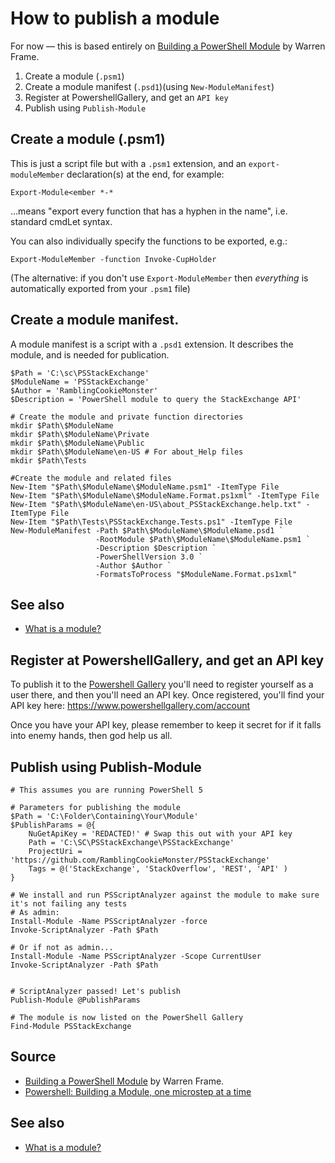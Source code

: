 # How to publish a module

For now &mdash; this is based entirely on [Building a PowerShell Module](http://ramblingcookiemonster.github.io/Building-A-PowerShell-Module/) by Warren Frame.

1. Create a module (`.psm1`)
2. Create a module manifest (`.psd1`)(using `New-ModuleManifest`)
3. Register at PowershellGallery, and get an `API key`
4. Publish using `Publish-Module`


## Create a module (.psm1)

This is just a script file but with a `.psm1` extension, and an `export-moduleMember` declaration(s) at the end, for example:

    Export-Module<ember *-*

...means "export every function that has a hyphen in the name", i.e. standard cmdLet syntax.

You can also individually specify the functions to be exported, e.g.:

    Export-ModuleMember -function Invoke-CupHolder


(The alternative: if you don't use `Export-ModuleMember` then *everything* is automatically exported from your `.psm1` file)


## Create a module manifest.

A module manifest is a script with a `.psd1` extension. It describes the module, and is needed for publication.

    $Path = 'C:\sc\PSStackExchange'
    $ModuleName = 'PSStackExchange'
    $Author = 'RamblingCookieMonster'
    $Description = 'PowerShell module to query the StackExchange API'

    # Create the module and private function directories
    mkdir $Path\$ModuleName
    mkdir $Path\$ModuleName\Private
    mkdir $Path\$ModuleName\Public
    mkdir $Path\$ModuleName\en-US # For about_Help files
    mkdir $Path\Tests

    #Create the module and related files
    New-Item "$Path\$ModuleName\$ModuleName.psm1" -ItemType File
    New-Item "$Path\$ModuleName\$ModuleName.Format.ps1xml" -ItemType File
    New-Item "$Path\$ModuleName\en-US\about_PSStackExchange.help.txt" -ItemType File
    New-Item "$Path\Tests\PSStackExchange.Tests.ps1" -ItemType File
    New-ModuleManifest -Path $Path\$ModuleName\$ModuleName.psd1 `
                       -RootModule $Path\$ModuleName\$ModuleName.psm1 `
                       -Description $Description `
                       -PowerShellVersion 3.0 `
                       -Author $Author `
                       -FormatsToProcess "$ModuleName.Format.ps1xml"

## See also

* [What is a module?](module_what_is_it.md)


## Register at PowershellGallery, and get an API key

To publish it to the [Powershell Gallery](https://www.powershellgallery.com/) you'll need to register yourself as a user there, and then you'll need an API key. Once registered, you'll find your API key here: https://www.powershellgallery.com/account

Once you have your API key, please remember to keep it secret for if it falls into enemy hands, then god help us all.


## Publish using Publish-Module


    # This assumes you are running PowerShell 5

    # Parameters for publishing the module
    $Path = 'C:\Folder\Containing\Your\Module'
    $PublishParams = @{
        NuGetApiKey = 'REDACTED!' # Swap this out with your API key
        Path = 'C:\SC\PSStackExchange\PSStackExchange'
        ProjectUri = 'https://github.com/RamblingCookieMonster/PSStackExchange'
        Tags = @('StackExchange', 'StackOverflow', 'REST', 'API' )
    }

    # We install and run PSScriptAnalyzer against the module to make sure it's not failing any tests
    # As admin:
    Install-Module -Name PSScriptAnalyzer -force
    Invoke-ScriptAnalyzer -Path $Path

    # Or if not as admin...
    Install-Module -Name PSScriptAnalyzer -Scope CurrentUser
    Invoke-ScriptAnalyzer -Path $Path


    # ScriptAnalyzer passed! Let's publish
    Publish-Module @PublishParams

    # The module is now listed on the PowerShell Gallery
    Find-Module PSStackExchange



## Source

- [Building a PowerShell Module](http://ramblingcookiemonster.github.io/Building-A-PowerShell-Module/) by Warren Frame.
- [Powershell: Building a Module, one microstep at a time](https://powershellexplained.com/2017-05-27-Powershell-module-building-basics/)

 ## See also

- [What is a module?](module_what_is_it.md)